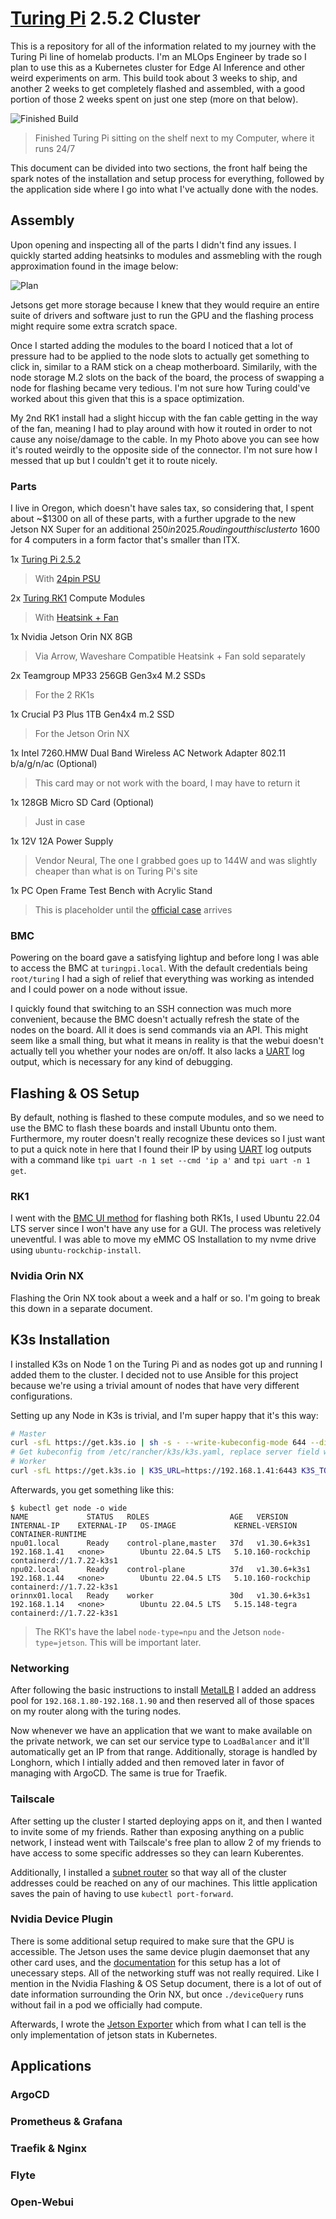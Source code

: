 # [Turing Pi](https://turingpi.com/) 2.5.2 Cluster

This is a repository for all of the information related to my journey with the Turing Pi line of homelab products. I'm an MLOps Engineer by trade so I plan to use this as a Kubernetes cluster for Edge AI Inference and other weird experiments on arm. This build took about 3 weeks to ship, and another 2 weeks to get completely flashed and assembled, with a good portion of those 2 weeks spent on just one step (more on that below).

![Finished Build](https://github.com/user-attachments/assets/a314233f-29f0-43ab-90db-0c06ddc6abf3)

> Finished Turing Pi sitting on the shelf next to my Computer, where it runs 24/7

This document can be divided into two sections, the front half being the spark notes of the installation and setup process for everything, followed by the application side where I go into what I've actually done with the nodes.

## Assembly

Upon opening and inspecting all of the parts I didn't find any issues. I quickly started adding heatsinks to modules and assmebling with the rough approximation found in the image below:

![Plan](https://github.com/user-attachments/assets/78dcc608-8914-43de-851d-dc4f5788fe2f)

Jetsons get more storage because I knew that they would require an entire suite of drivers and software just to run the GPU and the flashing process might require some extra scratch space.

Once I started adding the modules to the board I noticed that a lot of pressure had to be applied to the node slots to actually get something to click in, similar to a RAM stick on a cheap motherboard. Similarily, with the node storage M.2 slots on the back of the board, the process of swapping a node for flashing became very tedious. I'm not sure how Turing could've worked about this given that this is a space optimization.

My 2nd RK1 install had a slight hiccup with the fan cable getting in the way of the fan, meaning I had to play around with how it routed in order to not cause any noise/damage to the cable. In my Photo above you can see how it's routed weirdly to the opposite side of the connector. I'm not sure how I messed that up but I couldn't get it to route nicely.

### Parts

I live in Oregon, which doesn't have sales tax, so considering that, I spent about ~$1300 on all of these parts, with a further upgrade to the new Jetson NX Super for an additional $250 in 2025. Rouding out this cluster to ~$1600 for 4 computers in a form factor that's smaller than ITX.

1x [Turing Pi 2.5.2](https://turingpi.com/product/turing-pi-2-5/)

> With [24pin PSU](https://turingpi.com/product/pico-psu/)

2x [Turing RK1](https://turingpi.com/product/turing-rk1/?attribute_ram=8+GB) Compute Modules

> With [Heatsink + Fan](https://turingpi.com/product/rk1-heatsink/)

1x Nvidia Jetson Orin NX 8GB

> Via Arrow, Waveshare Compatible Heatsink + Fan sold separately

2x Teamgroup MP33 256GB Gen3x4 M.2 SSDs

> For the 2 RK1s

1x Crucial P3 Plus 1TB Gen4x4 m.2 SSD

> For the Jetson Orin NX

1x Intel 7260.HMW Dual Band Wireless AC Network Adapter 802.11 b/a/g/n/ac (Optional)

> This card may or not work with the board, I may have to return it

1x 128GB Micro SD Card (Optional)

> Just in case

1x 12V 12A Power Supply

> Vendor Neural, The one I grabbed goes up to 144W and was slightly cheaper than what is on Turing Pi's site

1x PC Open Frame Test Bench with Acrylic Stand

> This is placeholder until the [official case](https://turingpi.com/product/turing-mini-itx-case/) arrives

### BMC

Powering on the board gave a satisfying lightup and before long I was able to access the BMC at `turingpi.local`. With the default credentials being `root/turing` I had a sigh of relief that everything was working as intended and I could power on a node without issue.

I quickly found that switching to an SSH connection was much more convenient, because the BMC doesn't actually refresh the state of the nodes on the board. All it does is send commands via an API. This might seem like a small thing, but what it means in reality is that the webui doesn't actually tell you whether your nodes are on/off. It also lacks a [UART](https://docs.turingpi.com/docs/tpi-uart) log output, which is necessary for any kind of debugging.

## Flashing & OS Setup

By default, nothing is flashed to these compute modules, and so we need to use the BMC to flash these boards and install Ubuntu onto them. Furthermore, my router doesn't really recognize these devices so I just want to put a quick note in here that I found their IP by using [UART](https://docs.turingpi.com/docs/tpi-uart) log outputs with a command like `tpi uart -n 1 set --cmd 'ip a'` and `tpi uart -n 1 get`.

### RK1

I went with the [BMC UI method](https://docs.turingpi.com/docs/turing-rk1-flashing-os) for flashing both RK1s, I used Ubuntu 22.04 LTS server since I won't have any use for a GUI. The process was reletively uneventful. I was able to move my eMMC OS Installation to my nvme drive using `ubuntu-rockchip-install`.

### Nvidia Orin NX

Flashing the Orin NX took about a week and a half or so. I'm going to break this down in a separate document.

<!-- Topics: USB Cable, VMWare Player, WSL+usbipd, iscsi_over_tcp, sdkmanager -->

## K3s Installation

I installed K3s on Node 1 on the Turing Pi and as nodes got up and running I added them to the cluster. I decided not to use Ansible for this project because we're using a trivial amount of nodes that have very different configurations.

Setting up any Node in K3s is trivial, and I'm super happy that it's this way:

```sh
# Master
curl -sfL https://get.k3s.io | sh -s - --write-kubeconfig-mode 644 --disable servicelb --token <my-token> --node-ip 192.168.1.41 --disable-cloud-controller --disable local-storage
# Get kubeconfig from /etc/rancher/k3s/k3s.yaml, replace server field with K3S_URL
# Worker
curl -sfL https://get.k3s.io | K3S_URL=https://192.168.1.41:6443 K3S_TOKEN=<my-token> sh -
```

Afterwards, you get something like this:

```
$ kubectl get node -o wide
NAME             STATUS   ROLES                  AGE   VERSION        INTERNAL-IP    EXTERNAL-IP   OS-IMAGE             KERNEL-VERSION      CONTAINER-RUNTIME
npu01.local      Ready    control-plane,master   37d   v1.30.6+k3s1   192.168.1.41   <none>        Ubuntu 22.04.5 LTS   5.10.160-rockchip   containerd://1.7.22-k3s1
npu02.local      Ready    control-plane          37d   v1.30.6+k3s1   192.168.1.44   <none>        Ubuntu 22.04.5 LTS   5.10.160-rockchip   containerd://1.7.22-k3s1
orinnx01.local   Ready    worker                 30d   v1.30.6+k3s1   192.168.1.14   <none>        Ubuntu 22.04.5 LTS   5.15.148-tegra      containerd://1.7.22-k3s1
```

> The RK1's have the label `node-type=npu` and the Jetson `node-type=jetson`. This will be important later.

### Networking

After following the basic instructions to install [MetalLB](https://docs.turingpi.com/docs/turing-pi2-kubernetes-network-configuration#metallb) I added an address pool for `192.168.1.80-192.168.1.90` and then reserved all of those spaces on my router along with the turing nodes.

Now whenever we have an application that we want to make available on the private network, we can set our service type to `LoadBalancer` and it'll automatically get an IP from that range. Additionally, storage is handled by Longhorn, which I intially added and then removed later in favor of managing with ArgoCD. The same is true for Traefik.

### Tailscale

After setting up the cluster I started deploying apps on it, and then I wanted to invite some of my friends. Rather than exposing anything on a public network, I instead went with Tailscale's free plan to allow 2 of my friends to have access to some specific addresses so they can learn Kuberentes.

Additionally, I installed a [subnet router](https://tailscale.com/kb/1185/kubernetes#subnet-router) so that way all of the cluster addresses could be reached on any of our machines. This little application saves the pain of having to use `kubectl port-forward`.

### Nvidia Device Plugin

There is some additional setup required to make sure that the GPU is accessible. The Jetson uses the same device plugin daemonset that any other card uses, and the [documentation](https://docs.turingpi.com/docs/turing-pi2-kubernetes-cluster-nvidia-jetson) for this setup has a lot of unecessary steps. All of the networking stuff was not really required. Like I mention in the Nvidia Flashing & OS Setup document, there is a lot of out of date information surrounding the Orin NX, but once `./deviceQuery` runs without fail in a pod we officially had compute.

Afterwards, I wrote the [Jetson Exporter](./jetson-exporter/README.md) which from what I can tell is the only implementation of jetson stats in Kubernetes.

## Applications

### ArgoCD

### Prometheus & Grafana

### Traefik & Nginx

### Flyte

### Open-Webui
